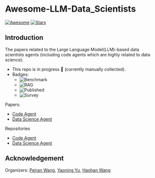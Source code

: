 # Awesome-LLM-Data_Scientists

[![Awesome](https://awesome.re/badge.svg)](https://awesome.re)
[![Stars](https://img.shields.io/github/stars/WhileBug/Awesome-LLM-Data_Scientist)](.)

## Introduction

The papers related to the Large Language Model(LLM)-based data scientists agents (including code agents which are highly related to data science).

- This repo is in progress :seedling: (currently manually collected).
- Badges: 
  - ![Benchmark](https://img.shields.io/badge/Benchmark-87b800)
  - ![RAG](https://img.shields.io/badge/RAG-589cf4)
  - ![Published](https://img.shields.io/badge/Published-a99cf4)
  - ![Survey](https://img.shields.io/badge/Survey-994834)

Papers:
  - [Code Agent](papers/code/ReadMe.md)
  - [Data Science Agent](papers/data_science/ReadMe.md)

Repositories
  - [Code Agent](repos/code/ReadMe.md)
  - [Data Science Agent](repos/data_science/ReadMe.md)

## Acknowledgement

Organizers: [Peiran Wang](https://whilebug.github.io/), [Yaoning Yu](http://www.linkedin.com/in/yaoning-yu), [Haohan Wang](https://haohanwang.github.io/index.html)